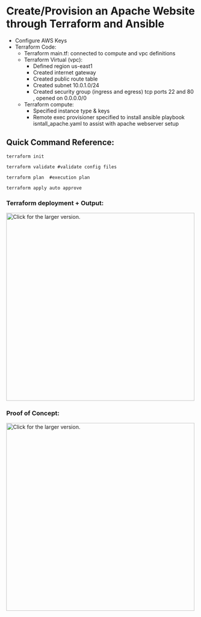 # Create/Provision an Apache Website through Terraform and Ansible

+ Configure AWS Keys
+ Terraform Code:
    + Terraform main.tf: connected to compute and vpc definitions 
    + Terraform Virtual (vpc): 
        + Defined region us-east1
        + Created internet gateway 
        + Created public route table
        + Created subnet 10.0.1.0/24
        + Created security group (ingress and egress) tcp ports 22 and 80 , opened on 0.0.0.0/0
    + Terraform compute:
        + Specified instance type & keys
        + Remote exec provisioner specified to install ansible     playbook isntall_apache.yaml to assist with apache webserver setup



## Quick Command Reference:
```
terraform init

terraform validate #validate config files

terraform plan  #execution plan 

terraform apply auto approve

```

### Terraform deployment + Output:
<a href="https://drive.google.com/uc?export=view&id=SeBuUq57NZRVyH7HKSzqW9bLNdBtD"><img src="https://drive.google.com/uc?export=view&id=SeBuUq57NZRVyH7HKSzqW9bLNdBtD" style="width: 500px; max-width: 100%; height: auto" title="Click for the larger version." /></a>



### Proof of Concept:
<a href="https://drive.google.com/uc?export=view&id=1TVQol_i5XVQGsZkhDxU2ZaskcEi758Nn"><img src="https://drive.google.com/uc?export=view&id=1TVQol_i5XVQGsZkhDxU2ZaskcEi758Nn" style="width: 500px; max-width: 100%; height: auto" title="Click for the larger version." /></a>


